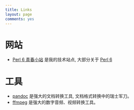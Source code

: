 ```yaml
---
title: Links
layout: page
comments: yes
---
```


# 网站

- [Perl 6 青春小站](http://ohmycloud.github.io/) 是我的技术站点, 大部分关于 [Perl 6](http://perl6.org)

# 工具

- [pandoc](http://pandoc.org) 是强大的文档转换工具, 文档格式转换中的瑞士军刀。
- [ffmpeg](https://www.ffmpeg.org/documentation.html) 是强大的数字音频、视频转换工具。​